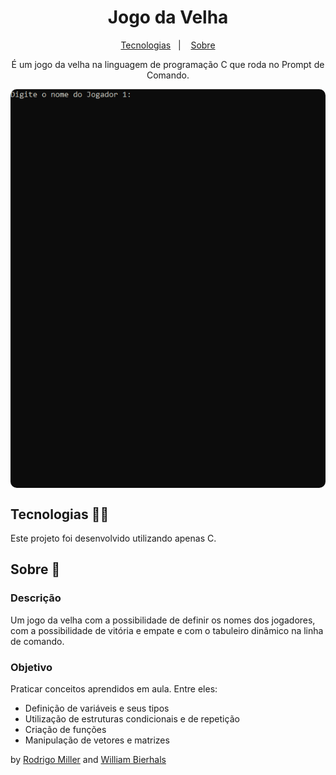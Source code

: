 <h1 align="center"> Jogo da Velha </h1>
<p align="center">
  <a href="#tecnologias-">Tecnologias</a>&nbsp;&nbsp;&nbsp;|&nbsp;&nbsp;&nbsp;
  <a href="#sobre-">Sobre</a>
</p>
<p align="center"> 
  É um jogo da velha na linguagem de programação C que roda no Prompt de Comando.
</p>
<p align="center">
  <img src="/jogodavelha.gif" align="center" style="border-radius: 10px" />
</p>

## Tecnologias 👨‍💻 
Este projeto foi desenvolvido utilizando apenas C.

## Sobre 📖


### Descrição
Um jogo da velha com a possibilidade de definir os nomes dos jogadores, com a possibilidade de vitória e empate e com o tabuleiro dinâmico na linha de comando.


### Objetivo
Praticar conceitos aprendidos em aula. Entre eles:

- Definição de variáveis e seus tipos
- Utilização de estruturas condicionais e de repetição
- Criação de funções
- Manipulação de vetores e matrizes


by [Rodrigo Miller](https://github.com/MILLER10100) and [William Bierhals](https://github.com/will1Zera)


